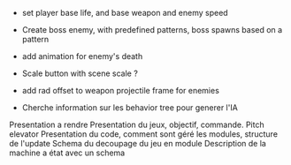 * set player base life, and base weapon and enemy speed


* Create boss enemy, with predefined patterns, boss spawns based on a pattern

* add animation for enemy's death


* Scale button with scene scale ?

* add rad offset to weapon projectile frame for enemies

* Cherche information sur les behavior tree pour generer l'IA

Presentation a rendre
Presentation du jeux, objectif, commande. Pitch elevator
Presentation du code, comment sont géré les modules, structure de l'update
Schema du decoupage du jeu en module
Description de la machine a état avec un schema